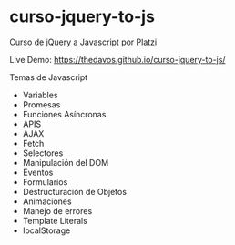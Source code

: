 # curso-jquery-to-js
Curso de jQuery a Javascript por Platzi

Live Demo: https://thedavos.github.io/curso-jquery-to-js/

Temas de Javascript
- Variables
- Promesas
- Funciones Asíncronas
- APIS
- AJAX 
- Fetch
- Selectores
- Manipulación del DOM
- Eventos
- Formularios
- Destructuración de Objetos
- Animaciones
- Manejo de errores
- Template Literals
- localStorage
